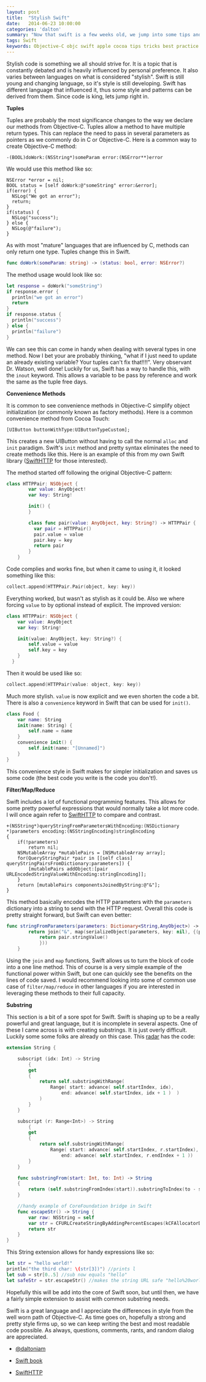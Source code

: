 ```yaml
---
layout: post
title:  "Stylish Swift"
date:   2014-06-23 10:00:00
categories: 'dalton'
summary: "Now that swift is a few weeks old, we jump into some tips and tricks to maximize your swift style."
tags: Swift
keywords: Objective-C objc swift apple cocoa tips tricks best practice help style
---
```


Stylish code is something we all should strive for. It is a topic that is constantly debated and is heavily influenced by personal preference. It also varies between languages on what is considered "stylish". Swift is still young and changing language, so it's style is still developing. Swift has different language that influenced it, thus some style and patterns can be derived from them. Since code is king, lets jump right in.

**Tuples**

Tuples are probably the most significance changes to the way we declare our methods from Objective-C. Tuples allow a method to have multiple return types. This can replace the need to pass in several parameters as pointers as we commonly do in C or Objective-C. Here is a common way to create Objective-C method:

```objc
-(BOOL)doWork:(NSString*)someParam error:(NSError**)error
```

We would use this method like so:

```objc
NSError *error = nil;
BOOL status = [self doWork:@"someString" error:&error];
if(error) {
  NSLog("We got an error");
  return;
}
if(status) {
  NSLog("success");
} else {
  NSLog(@"failure");
}
```

As with most "mature" languages that are influenced by C, methods can only return one type. Tuples change this in Swift.

```swift
func doWork(someParam: string) -> (status: bool, error: NSError?)
```

The method usage would look like so:

```swift
let response = doWork("someString")
if response.error {
  println("we got an error")
  return
}
if response.status {
  println("success")
} else {
  println("failure")
}
```

We can see this can come in handy when dealing with several types in one method. Now I bet your are probably thinking, "what if I just need to update an already existing variable? Your tuples can't fix that!!!!". Very observant Dr. Watson, well done! Luckily for us, Swift has a way to handle this, with the `inout` keyword. This allows a variable to be pass by reference and work the same as the tuple free days.


**Convenience Methods**

It is common to see convenience methods in Objective-C simplify object initialization (or commonly known as factory methods). Here is a common convenience method from Cocoa Touch:

```objc
[UIButton buttonWithType:UIButtonTypeCustom];
```

This creates a new UIButton without having to call the normal `alloc` and `init` paradigm. Swift's `init` method and pretty syntax eliminates the need to create methods like this. Here is an example of this from my own Swift library ([SwiftHTTP](https://github.com/daltoniam/SwiftHTTP) for those interested).

The method started off following the original Objective-C pattern:

```swift
class HTTPPair: NSObject {
        var value: AnyObject!
        var key: String!

        init() {
        }

        class func pair(value: AnyObject, key: String?) -> HTTPPair {
          var pair = HTTPPair()
          pair.value = value
          pair.key = key
          return pair
        }
    }

```
Code complies and works fine, but when it came to using it, it looked something like this:

```swift
collect.append(HTTPPair.Pair(object, key: key))
```
Everything worked, but wasn't as stylish as it could be. Also we where forcing `value` to by optional instead of explicit. The improved version:

```swift
class HTTPPair: NSObject {
    var value: AnyObject
    var key: String!

    init(value: AnyObject, key: String?) {
        self.value = value
        self.key = key
    }
  }
```

Then it would be used like so:

```swift
collect.append(HTTPPair(value: object, key: key))
```

Much more stylish. `value` is now explicit and we even shorten the code a bit. There is also a `convenience` keyword in Swift that can be used for `init()`.

```swift
class Food {
    var name: String
    init(name: String) {
        self.name = name
    }
    convenience init() {
        self.init(name: "[Unnamed]")
    }
}
```

This convenience style in Swift makes for simpler initialization and saves us some code (the best code you write is the code you don't!).

**Filter/Map/Reduce**

Swift includes a lot of functional programming features. This allows for some pretty powerful expressions that would normally take a lot more code. I will once again refer to [SwiftHTTP](https://github.com/daltoniam/SwiftHTTP) to compare and contrast.

```objc
+(NSString*)queryStringFromParametersWithEncoding:(NSDictionary *)parameters encoding:(NSStringEncoding)stringEncoding
{
    if(!parameters)
        return nil;
    NSMutableArray *mutablePairs = [NSMutableArray array];
    for(QueryStringPair *pair in [[self class] queryStringPairsFromDictionary:parameters]) {
        [mutablePairs addObject:[pair URLEncodedStringValueWithEncoding:stringEncoding]];
    }
    return [mutablePairs componentsJoinedByString:@"&"];
}
```

This method basically encodes the HTTP parameters with the `parameters` dictionary into a string to send with the HTTP request. Overall this code is pretty straight forward, but Swift can even better:

```swift
func stringFromParameters(parameters: Dictionary<String,AnyObject>) -> String {
        return join("&", map(serializeObject(parameters, key: nil), {(pair) in
            return pair.stringValue()
            }))
    }
```

Using the `join` and `map` functions, Swift allows us to turn the block of code into a one line method. This of course is a very simple example of the functional power within Swift, but one can quickly see the benefits on the lines of code saved. I would recommend looking into some of common use case of `filter/map/reduce` in other languages if you are interested in leveraging these methods to their full capacity.

**Substring**

This section is a bit of a sore spot for Swift. Swift is shaping up to be a really powerful and great language, but it is incomplete in several aspects. One of these I came across is with creating substrings. It is just overly difficult. Luckily some some folks are already on this case. This [radar](http://openradar.appspot.com/radar?id=6373877630369792) has the code:

```swift
extension String {

    subscript (idx: Int) -> String
        {
        get
        {
            return self.substringWithRange(
                Range( start: advance( self.startIndex, idx),
                    end: advance( self.startIndex, idx + 1 )  )
            )
        }
    }

    subscript (r: Range<Int>) -> String
        {
        get
        {
            return self.substringWithRange(
                Range( start: advance( self.startIndex, r.startIndex),
                    end: advance( self.startIndex, r.endIndex + 1 ))              )
        }
    }

    func substringFrom(start: Int, to: Int) -> String
    {
        return (self.substringFromIndex(start)).substringToIndex(to - start + 1)
    }

    //handy example of CoreFoundation bridge in Swift
    func escapeStr() -> String {
        var raw: NSString = self
        var str = CFURLCreateStringByAddingPercentEscapes(kCFAllocatorDefault,raw,"[].",":/?&=;+!@#$()',*",CFStringConvertNSStringEncodingToEncoding(NSUTF8StringEncoding))
        return str
    }
}
```

This String extension allows for handy expressions like so:

```swift
let str = "hello world!"
println("the third char: \(str[3])") //prints l
let sub = str[0..5] //sub now equals "hello"
let safeStr = str.escapeStr() //makes the string URL safe "hello%20world"
```

Hopefully this will be add into the core of Swift soon, but until then, we have a fairly simple extension to assist with common substring needs.

Swift is a great language and I appreciate the differences in style from the well worn path of Objective-C. As time goes on, hopefully a strong and pretty style firms up, so we can keep writing the best and most readable code possible. As always, questions, comments, rants, and random dialog are appreciated.


- [@daltoniam](https://twitter.com/daltoniam)

- [Swift book](https://itunes.apple.com/us/book/swift-programming-language/id881256329?mt=11)

- [SwiftHTTP](https://github.com/daltoniam/SwiftHTTP)

